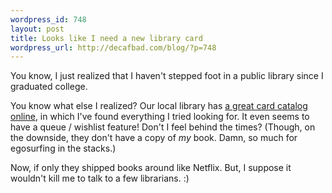 ```yaml
--- 
wordpress_id: 748
layout: post
title: Looks like I need a new library card
wordpress_url: http://decafbad.com/blog/?p=748
---
```

You know, I just realized that I haven't stepped foot in a public library since I graduated college.  

You know what else I realized?  Our local library has [a great card catalog online][ro], in which I've found everything I tried looking for.  It even seems to have a queue / wishlist feature!  Don't I feel behind the times?  (Though, on the downside, they don't have a copy of *my* book.  Damn, so much for egosurfing in the stacks.)

Now, if only they shipped books around like Netflix.  But, I suppose it wouldn't kill me to talk to a few librarians.  :)

[ro]: http://ibistro.tln.lib.mi.us/uhtbin/cgisirsi/HVRMMxfh9D/ROYALOAK/180570296/60/1170/X "Royal Oak Public Library"

<!-- tags: books libraries local royaloak detroit -->

